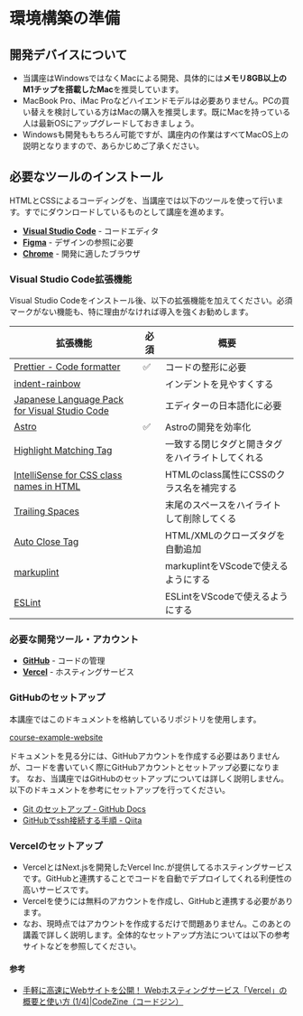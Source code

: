 環境構築の準備
===

## 開発デバイスについて

- 当講座はWindowsではなくMacによる開発、具体的には**メモリ8GB以上のM1チップを搭載したMac**を推奨しています。
- MacBook Pro、iMac Proなどハイエンドモデルは必要ありません。PCの買い替えを検討している方はMacの購入を推奨します。既にMacを持っている人は最新OSにアップグレードしておきましょう。
- Windowsも開発ももちろん可能ですが、講座内の作業はすべてMacOS上の説明となりますので、あらかじめご了承ください。

## 必要なツールのインストール

HTMLとCSSによるコーディングを、当講座では以下のツールを使って行います。すでにダウンロードしているものとして講座を進めます。

- **[Visual Studio Code](https://code.visualstudio.com/download)** - コードエディタ
- **[Figma](https://www.figma.com/downloads/)** - デザインの参照に必要
- **[Chrome](https://www.google.com/intl/en_us/chrome/)** - 開発に適したブラウザ

### Visual Studio Code拡張機能

Visual Studio Codeをインストール後、以下の拡張機能を加えてください。必須マークがない機能も、特に理由がなければ導入を強くお勧めします。

| 拡張機能 | 必須 | 概要 |
| --- | --- | --- |
| [Prettier - Code formatter](https://marketplace.visualstudio.com/items?itemName=esbenp.prettier-vscode) | ✅ | コードの整形に必要 |
| [indent-rainbow](https://marketplace.visualstudio.com/items?itemName=oderwat.indent-rainbow) |  | インデントを見やすくする |
| [Japanese Language Pack for Visual Studio Code](https://marketplace.visualstudio.com/items?itemName=MS-CEINTL.vscode-language-pack-ja) |  | エディターの日本語化に必要 |
| [Astro](https://marketplace.visualstudio.com/items?itemName=astro-build.astro-vscode) | ✅ | Astroの開発を効率化 |
| [Highlight Matching Tag](https://marketplace.visualstudio.com/items?itemName=vincaslt.highlight-matching-tag) |  | 一致する閉じタグと開きタグをハイライトしてくれる |
| [IntelliSense for CSS class names in HTML](https://marketplace.visualstudio.com/items?itemName=Zignd.html-css-class-completion) |  | HTMLのclass属性にCSSのクラス名を補完する |
| [Trailing Spaces](https://marketplace.visualstudio.com/items?itemName=shardulm94.trailing-spaces) |  | 末尾のスペースをハイライトして削除してくる |
| [Auto Close Tag](https://marketplace.visualstudio.com/items?itemName=formulahendry.auto-close-tag) |  | HTML/XMLのクローズタグを自動追加 |
| [markuplint](https://marketplace.visualstudio.com/items?itemName=yusukehirao.vscode-markuplint) |  | markuplintをVScodeで使えるようにする |
| [ESLint](https://marketplace.visualstudio.com/items?itemName=dbaeumer.vscode-eslint) |  | ESLintをVScodeで使えるようにする |


### 必要な開発ツール・アカウント

- **[GitHub](https://github.com/)** - コードの管理
- **[Vercel](https://vercel.com/)** - ホスティングサービス

### GitHubのセットアップ

本講座ではこのドキュメントを格納しているリポジトリを使用します。

[course-example-website](https://github.com/kgsi/course-example-website)

ドキュメントを見る分には、GitHubアカウントを作成する必要はありませんが、コードを書いていく際にGitHubアカウントとセットアップ必要になります。
なお、当講座ではGitHubのセットアップについては詳しく説明しません。以下のドキュメントを参考にセットアップを行ってください。

- [Git のセットアップ - GitHub Docs](https://docs.github.com/ja/get-started/quickstart/set-up-git)
- [GitHubでssh接続する手順 - Qiita](https://qiita.com/shizuma/items/2b2f873a0034839e47ce)

### Vercelのセットアップ

- VercelとはNext.jsを開発したVercel Inc.が提供してるホスティングサービスです。GitHubと連携することでコードを自動でデプロイしてくれる利便性の高いサービスです。
- Vercelを使うには無料のアカウントを作成し、GitHubと連携する必要があります。
- なお、現時点ではアカウントを作成するだけで問題ありません。このあとの講義で詳しく説明します。全体的なセットアップ方法については以下の参考サイトなどを参照してください。

#### 参考

- [手軽に高速にWebサイトを公開！ Webホスティングサービス「Vercel」の概要と使い方 (1/4)|CodeZine（コードジン）](https://codezine.jp/article/detail/15780)
